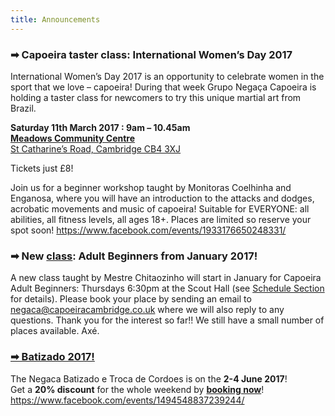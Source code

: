 ```yaml
---
title: Announcements
---
```


### ➡ Capoeira taster class: International Women’s Day 2017
International Women’s Day 2017 is an opportunity to celebrate women in the sport that we love – capoeira!
During that week Grupo Negaça Capoeira is holding a taster class for newcomers to try this unique martial art from Brazil.

**Saturday 11th March 2017 : 9am – 10.45am**  
<a href="https://goo.gl/maps/BsS8zfxTo7N2">**Meadows Community Centre**  
St Catharine’s Road, Cambridge CB4 3XJ</a>

Tickets just £8!

Join us for a beginner workshop taught by Monitoras Coelhinha and Enganosa, where you will have an introduction to the attacks and dodges, acrobatic movements and music of capoeira!
Suitable for EVERYONE: all abilities, all fitness levels, all ages 18+. Places are limited so reserve your spot soon!
https://www.facebook.com/events/1933176650248331/ 

### ➡ New [class](#classes): Adult Beginners from January 2017!
A new class taught by Mestre Chitaozinho will start in January for Capoeira Adult Beginners: Thursdays 6:30pm at the Scout Hall (see [Schedule Section](#classes) for details). Please book your place by sending an email to negaca@capoeiracambridge.co.uk where we will also reply to any questions. Thank you for the interest so far!! We still have a small number of places available. Axé.

### [➡ Batizado 2017!](/batizado2017)
The Negaca Batizado e Troca de Cordoes is on the **2-4 June 2017**!  
Get a **20% discount** for the whole weekend by [**booking now**](/batizado2017#info)!
https://www.facebook.com/events/1494548837239244/

